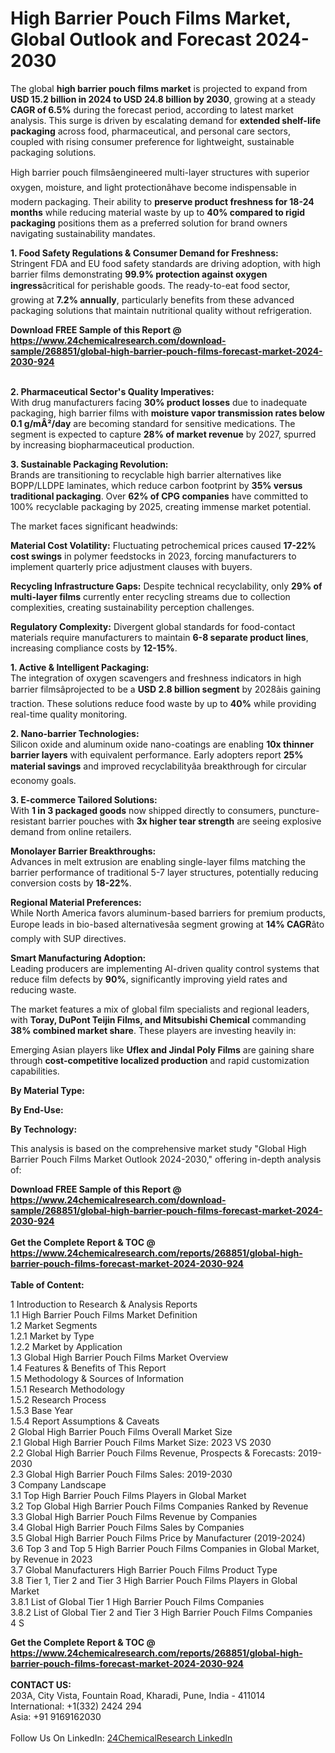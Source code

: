 <h1>High Barrier Pouch Films Market, Global Outlook and Forecast 2024-2030</h1><p>The global <strong>high barrier pouch films market</strong> is projected to expand from <strong>USD 15.2 billion in 2024 to USD 24.8 billion by 2030</strong>, growing at a steady <strong>CAGR of 6.5%</strong> during the forecast period, according to latest market analysis. This surge is driven by escalating demand for <strong>extended shelf-life packaging</strong> across food, pharmaceutical, and personal care sectors, coupled with rising consumer preference for lightweight, sustainable packaging solutions.</p><p>High barrier pouch filmsâengineered multi-layer structures with superior oxygen, moisture, and light protectionâhave become indispensable in modern packaging. Their ability to <strong>preserve product freshness for 18-24 months</strong> while reducing material waste by up to <strong>40% compared to rigid packaging</strong> positions them as a preferred solution for brand owners navigating sustainability mandates.</p><p><strong>1. Food Safety Regulations &amp; Consumer Demand for Freshness:</strong><br>
Stringent FDA and EU food safety standards are driving adoption, with high barrier films demonstrating <strong>99.9% protection against oxygen ingress</strong>âcritical for perishable goods. The ready-to-eat food sector, growing at <strong>7.2% annually</strong>, particularly benefits from these advanced packaging solutions that maintain nutritional quality without refrigeration.</p><div><b>Download FREE Sample of this Report @ 
            <a href="https://www.24chemicalresearch.com/download-sample/268851/global-high-barrier-pouch-films-forecast-market-2024-2030-924">
            https://www.24chemicalresearch.com/download-sample/268851/global-high-barrier-pouch-films-forecast-market-2024-2030-924</a></b></div><br><p><strong>2. Pharmaceutical Sector's Quality Imperatives:</strong><br>
With drug manufacturers facing <strong>30% product losses</strong> due to inadequate packaging, high barrier films with <strong>moisture vapor transmission rates below 0.1 g/mÂ²/day</strong> are becoming standard for sensitive medications. The segment is expected to capture <strong>28% of market revenue</strong> by 2027, spurred by increasing biopharmaceutical production.</p><p><strong>3. Sustainable Packaging Revolution:</strong><br>
Brands are transitioning to recyclable high barrier alternatives like BOPP/LLDPE laminates, which reduce carbon footprint by <strong>35% versus traditional packaging</strong>. Over <strong>62% of CPG companies</strong> have committed to 100% recyclable packaging by 2025, creating immense market potential.</p><p>The market faces significant headwinds:</p><p><strong>Material Cost Volatility:</strong> Fluctuating petrochemical prices caused <strong>17-22% cost swings</strong> in polymer feedstocks in 2023, forcing manufacturers to implement quarterly price adjustment clauses with buyers.</p><p><strong>Recycling Infrastructure Gaps:</strong> Despite technical recyclability, only <strong>29% of multi-layer films</strong> currently enter recycling streams due to collection complexities, creating sustainability perception challenges.</p><p><strong>Regulatory Complexity:</strong> Divergent global standards for food-contact materials require manufacturers to maintain <strong>6-8 separate product lines</strong>, increasing compliance costs by <strong>12-15%</strong>.</p><p><strong>1. Active &amp; Intelligent Packaging:</strong><br>
The integration of oxygen scavengers and freshness indicators in high barrier filmsâprojected to be a <strong>USD 2.8 billion segment</strong> by 2028âis gaining traction. These solutions reduce food waste by up to <strong>40%</strong> while providing real-time quality monitoring.</p><p><strong>2. Nano-barrier Technologies:</strong><br>
Silicon oxide and aluminum oxide nano-coatings are enabling <strong>10x thinner barrier layers</strong> with equivalent performance. Early adopters report <strong>25% material savings</strong> and improved recyclabilityâa breakthrough for circular economy goals.</p><p><strong>3. E-commerce Tailored Solutions:</strong><br>
With <strong>1 in 3 packaged goods</strong> now shipped directly to consumers, puncture-resistant barrier pouches with <strong>3x higher tear strength</strong> are seeing explosive demand from online retailers.</p><p><strong>Monolayer Barrier Breakthroughs:</strong><br>
Advances in melt extrusion are enabling single-layer films matching the barrier performance of traditional 5-7 layer structures, potentially reducing conversion costs by <strong>18-22%</strong>.</p><p><strong>Regional Material Preferences:</strong><br>
While North America favors aluminum-based barriers for premium products, Europe leads in bio-based alternativesâa segment growing at <strong>14% CAGR</strong>âto comply with SUP directives.</p><p><strong>Smart Manufacturing Adoption:</strong><br>
Leading producers are implementing AI-driven quality control systems that reduce film defects by <strong>90%</strong>, significantly improving yield rates and reducing waste.</p><p>The market features a mix of global film specialists and regional leaders, with <strong>Toray, DuPont Teijin Films, and Mitsubishi Chemical</strong> commanding <strong>38% combined market share</strong>. These players are investing heavily in:</p><p>Emerging Asian players like <strong>Uflex and Jindal Poly Films</strong> are gaining share through <strong>cost-competitive localized production</strong> and rapid customization capabilities.</p><p><strong>By Material Type:</strong></p><p><strong>By End-Use:</strong></p><p><strong>By Technology:</strong></p><p>This analysis is based on the comprehensive market study "Global High Barrier Pouch Films Market Outlook 2024-2030," offering in-depth analysis of:</p><div><b>Download FREE Sample of this Report @ 
            <a href="https://www.24chemicalresearch.com/download-sample/268851/global-high-barrier-pouch-films-forecast-market-2024-2030-924">
            https://www.24chemicalresearch.com/download-sample/268851/global-high-barrier-pouch-films-forecast-market-2024-2030-924</a></b></div><br><div><b>Get the Complete Report & TOC @ 
            <a href="https://www.24chemicalresearch.com/reports/268851/global-high-barrier-pouch-films-forecast-market-2024-2030-924">
            https://www.24chemicalresearch.com/reports/268851/global-high-barrier-pouch-films-forecast-market-2024-2030-924</a></b></div><br>
            <b>Table of Content:</b><p>1 Introduction to Research & Analysis Reports<br />
    1.1 High Barrier Pouch Films Market Definition<br />
    1.2 Market Segments<br />
        1.2.1 Market by Type<br />
        1.2.2 Market by Application<br />
    1.3 Global High Barrier Pouch Films Market Overview<br />
    1.4 Features & Benefits of This Report<br />
    1.5 Methodology & Sources of Information<br />
        1.5.1 Research Methodology<br />
        1.5.2 Research Process<br />
        1.5.3 Base Year<br />
        1.5.4 Report Assumptions & Caveats<br />
2 Global High Barrier Pouch Films Overall Market Size<br />
    2.1 Global High Barrier Pouch Films Market Size: 2023 VS 2030<br />
    2.2 Global High Barrier Pouch Films Revenue, Prospects & Forecasts: 2019-2030<br />
    2.3 Global High Barrier Pouch Films Sales: 2019-2030<br />
3 Company Landscape<br />
    3.1 Top High Barrier Pouch Films Players in Global Market<br />
    3.2 Top Global High Barrier Pouch Films Companies Ranked by Revenue<br />
    3.3 Global High Barrier Pouch Films Revenue by Companies<br />
    3.4 Global High Barrier Pouch Films Sales by Companies<br />
    3.5 Global High Barrier Pouch Films Price by Manufacturer (2019-2024)<br />
    3.6 Top 3 and Top 5 High Barrier Pouch Films Companies in Global Market, by Revenue in 2023<br />
    3.7 Global Manufacturers High Barrier Pouch Films Product Type<br />
    3.8 Tier 1, Tier 2 and Tier 3 High Barrier Pouch Films Players in Global Market<br />
        3.8.1 List of Global Tier 1 High Barrier Pouch Films Companies<br />
        3.8.2 List of Global Tier 2 and Tier 3 High Barrier Pouch Films Companies<br />
4 S</p><div><b>Get the Complete Report & TOC @ 
            <a href="https://www.24chemicalresearch.com/reports/268851/global-high-barrier-pouch-films-forecast-market-2024-2030-924">
            https://www.24chemicalresearch.com/reports/268851/global-high-barrier-pouch-films-forecast-market-2024-2030-924</a></b></div><br><b>CONTACT US:</b><br>
            203A, City Vista, Fountain Road, Kharadi, Pune, India - 411014<br>
            International: +1(332) 2424 294<br>
            Asia: +91 9169162030 <br><br>
            Follow Us On LinkedIn: <a href="https://www.linkedin.com/company/24chemicalresearch/">24ChemicalResearch LinkedIn</a>
